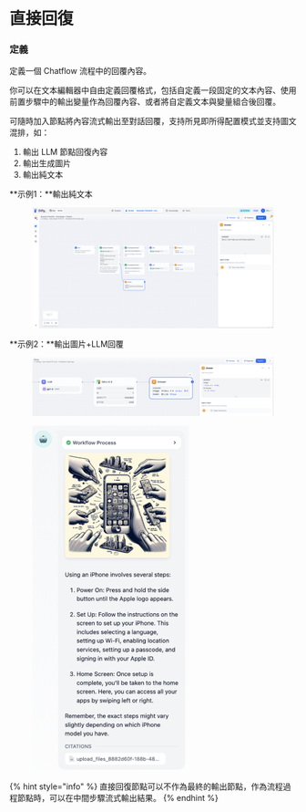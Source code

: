 # 直接回復

### 定義

定義一個 Chatflow 流程中的回覆內容。

你可以在文本編輯器中自由定義回覆格式，包括自定義一段固定的文本內容、使用前置步驟中的輸出變量作為回覆內容、或者將自定義文本與變量組合後回覆。

可隨時加入節點將內容流式輸出至對話回覆，支持所見即所得配置模式並支持圖文混排，如：

1. 輸出 LLM 節點回復內容
2. 輸出生成圖片
3. 輸出純文本

**示例1：**輸出純文本

<figure><img src="../../../.gitbook/assets/output (2) (2).png" alt=""><figcaption></figcaption></figure>

**示例2：**輸出圖片+LLM回覆

<figure><img src="../../../.gitbook/assets/image (95).png" alt=""><figcaption></figcaption></figure>

<figure><img src="../../../.gitbook/assets/image (96).png" alt="" width="275"><figcaption></figcaption></figure>

{% hint style="info" %}
直接回復節點可以不作為最終的輸出節點，作為流程過程節點時，可以在中間步驟流式輸出結果。
{% endhint %}
